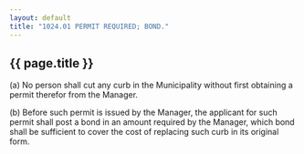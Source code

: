```yaml
---
layout: default 
title: "1024.01 PERMIT REQUIRED; BOND."
---
```


{{ page.title }}
----------------

​(a) No person shall cut any curb in the Municipality without first
obtaining a permit therefor from the Manager.

​(b) Before such permit is issued by the Manager, the applicant for such
permit shall post a bond in an amount required by the Manager, which
bond shall be sufficient to cover the cost of replacing such curb in its
original form.
